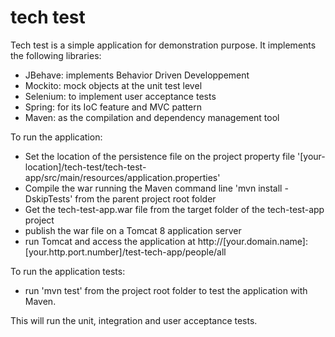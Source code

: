 # tech test

Tech test is a simple application for demonstration purpose. It implements the following libraries:

- JBehave: implements Behavior Driven Developpement
- Mockito: mock objects at the unit test level
- Selenium: to implement user acceptance tests
- Spring: for its IoC feature and MVC pattern
- Maven: as the compilation and dependency management tool

To run the application:

- Set the location of the persistence file on the project property file '[your-location]/tech-test/tech-test-app/src/main/resources/application.properties'
- Compile the war running the Maven command line 'mvn install -DskipTests' from the parent project root folder
- Get the tech-test-app.war file from the target folder of the tech-test-app project
- publish the war file on a Tomcat 8 application server
- run Tomcat and  access the application at http://[your.domain.name]:[your.http.port.number]/test-tech-app/people/all

To run the application tests: 

- run 'mvn test' from the project root folder to test the application with Maven.

This will run the unit, integration and user acceptance tests.